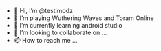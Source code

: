 - 👋 Hi, I’m @testimodz
- 👀 I’m playing Wuthering Waves and Toram Online
- 🌱 I’m currently learning android studio
- 💞️ I’m looking to collaborate on ...
- 📫 How to reach me ...

<!---
testimodz/testimodz is a ✨ special ✨ repository because its `README.md` (this file) appears on your GitHub profile.
You can click the Preview link to take a look at your changes.
--->
